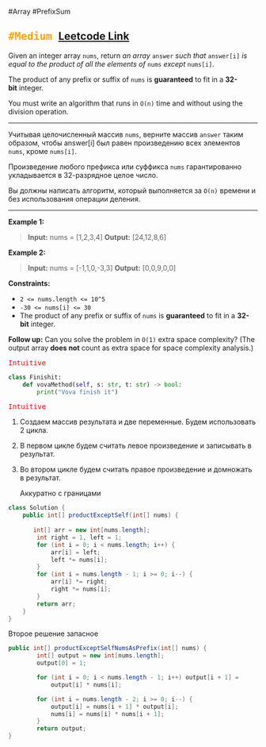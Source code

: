  #Array #PrefixSum

<kbd><span style="color:orange;">#Medium</span> </kbd>
[Leetcode Link](https://leetcode.com/problems/product-of-array-except-self/description/)
---
Given an integer array `nums`, return _an array_ `answer` _such that_ `answer[i]` _is equal to the product of all the elements of_ `nums` _except_ `nums[i]`.

The product of any prefix or suffix of `nums` is **guaranteed** to fit in a **32-bit** integer.

You must write an algorithm that runs in `O(n)` time and without using the division operation.

---
Учитывая целочисленный массив `nums`, верните массив `answer` таким образом, чтобы answer[i] был равен произведению всех элементов `nums`, кроме `nums[i]`.

Произведение любого префикса или суффикса `nums` гарантированно укладывается в 32-разрядное целое число.

Вы должны написать алгоритм, который выполняется за `O(n)` времени и без использования операции деления.

---
**Example 1:**

>**Input:** nums = [1,2,3,4]
>**Output:** [24,12,8,6]

**Example 2:**

>**Input:** nums = [-1,1,0,-3,3]
>**Output:** [0,0,9,0,0]

**Constraints:**

- `2 <= nums.length <= 10^5`
- `-30 <= nums[i] <= 30`
- The product of any prefix or suffix of `nums` is **guaranteed** to fit in a **32-bit** integer.

**Follow up:** Can you solve the problem in `O(1)` extra space complexity? (The output array **does not** count as extra space for space complexity analysis.)

<kbd><span style="color:red;"> Intuitive</span></kbd>



```Python
class Finishit:
    def vovaMethod(self, s: str, t: str) -> bool:
        print("Vova finish it")

```

<kbd><span style="color:red;"> Intuitive</span></kbd>

1. Создаем массив результата и две переменные. Будем использовать 2 цикла.
2. В первом цикле будем считать левое произведение и записывать в результат.
3. Во втором цикле будем считать правое произведение и домножать в результат.

	Аккуратно с границами

```java
class Solution {
    public int[] productExceptSelf(int[] nums) {
        
       int[] arr = new int[nums.length];
        int right = 1, left = 1;
        for (int i = 0; i < nums.length; i++) {
            arr[i] = left;
            left *= nums[i];
        }
        for (int i = nums.length - 1; i >= 0; i--) {
            arr[i] *= right;
            right *= nums[i];
        }
        return arr;
    }
}
```

Второе решение запасное

```java
public int[] productExceptSelfNumsAsPrefix(int[] nums) {
        int[] output = new int[nums.length];
        output[0] = 1;

        for (int i = 0; i < nums.length - 1; i++) output[i + 1] =
            output[i] * nums[i];

        for (int i = nums.length - 2; i >= 0; i--) {
            output[i] = nums[i + 1] * output[i];
            nums[i] = nums[i] * nums[i + 1];
        }
        return output;
}
```